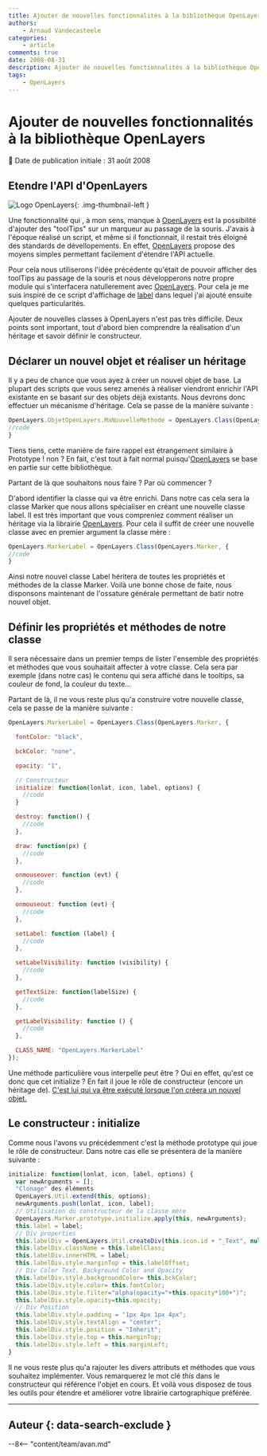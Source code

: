 ```yaml
---
title: Ajouter de nouvelles fonctionnalités à la bibliothèque OpenLayers
authors:
    - Arnaud Vandecasteele
categories:
    - article
comments: true
date: 2008-08-31
description: Ajouter de nouvelles fonctionnalités à la bibliothèque OpenLayers
tags:
    - OpenLayers
---
```


# Ajouter de nouvelles fonctionnalités à la bibliothèque OpenLayers

:calendar: Date de publication initiale : 31 août 2008

## Etendre l'API d'OpenLayers

![Logo OpenLayers](https://cdn.geotribu.fr/img/logos-icones/logiciels_librairies/openlayers.png){: .img-thumbnail-left }

Une fonctionnalité qui , à mon sens, manque à [OpenLayers](http://openlayers.org/ "Site internet <a href=") est la possibilité d'ajouter des "toolTips" sur un marqueur au passage de la souris. J'avais à l'époque réalisé un script, et même si il fonctionnait, il restait trés éloigné des standards de dévellopements. En effet, [OpenLayers](http://openlayers.org/ "Site internet OpenLayers") propose des moyens simples permettant facilement d'étendre l'API actuelle.

Pour cela nous utiliserons l'idée précédente qu'était de pouvoir afficher des toolTips au passage de la souris et nous développerons notre propre module qui s'interfacera natullerement avec [OpenLayers](http://openlayers.org/ "Site internet OpenLayers"). Pour cela je me suis inspiré de ce script d'affichage de [label](http://trac.openlayers.org/ticket/751 "Script label OpenLayers") dans lequel j'ai ajouté ensuite quelques particularités.

Ajouter de nouvelles classes à OpenLayers n'est pas très difficile. Deux points sont important, tout d'abord bien comprendre la réalisation d'un héritage et savoir définir le constructeur.

## Déclarer un nouvel objet et réaliser un héritage

Il y a peu de chance que vous ayez à créer un nouvel objet de base. La plupart des scripts que vous serez amenés à réaliser viendront enrichir l'API existante en se basant sur des objets déjà existants. Nous devrons donc effectuer un mécanisme d'héritage. Cela se passe de la manière suivante :

```javascript
OpenLayers.ObjetOpenLayers.MaNouvelleMethode = OpenLayers.Class(OpenLayers.ClasseMere, {  
//code  
}
```

Tiens tiens, cette manière de faire rappel est étrangement similaire à Prototype ! non ? En fait, c'est tout à fait normal puisqu'[OpenLayers](http://openlayers.org/ "Site internet OpenLayers") se base en partie sur cette bibliothèque.

Partant de là que souhaitons nous faire ? Par où commencer ?

D'abord identifier la classe qui va être enrichi. Dans notre cas cela sera la classe Marker que nous allons spécialiser en créant une nouvelle classe label. Il est très important que vous compreniez comment réaliser un héritage via la librairie [OpenLayers](http://openlayers.org/ "Site internet OpenLayers"). Pour cela il suffit de créer une nouvelle classe avec en premier argument la classe mère :

```javascript
OpenLayers.MarkerLabel = OpenLayers.Class(OpenLayers.Marker, {  
//code  
}
```

Ainsi notre nouvel classe Label héritera de toutes les propriétés et méthodes de la classe Marker. Voilà une bonne chose de faite, nous disponsons maintenant de l'ossature générale permettant de batir notre nouvel objet.

## Définir les propriétés et méthodes de notre classe

Il sera nécessaire dans un premier temps de lister l'ensemble des propriétés et méthodes que vous souhaitait affecter à votre classe. Cela sera par exemple (dans notre cas) le contenu qui sera affiché dans le tooltips, sa couleur de fond, la couleur du texte...

Partant de là, il ne vous reste plus qu'a construire votre nouvelle classe, cela se passe de la manière suivante :

```javascript
OpenLayers.MarkerLabel = OpenLayers.Class(OpenLayers.Marker, {

  fontColor: "black",

  bckColor: "none",

  opacity: "1",

  // Constructeur  
  initialize: function(lonlat, icon, label, options) {  
    //code  
  }

  destroy: function() {  
    //code  
  },

  draw: function(px) {  
    //code  
  },

  onmouseover: function (evt) {  
    //code  
  },

  onmouseout: function (evt) {  
    //code  
  },

  setLabel: function (label) {  
    //code  
  },

  setLabelVisibility: function (visibility) {  
    //code  
  },

  getTextSize: function(labelSize) {  
    //code  
  },

  getLabelVisibility: function () {  
    //code  
  },

  CLASS_NAME: "OpenLayers.MarkerLabel"  
});
```

Une méthode particulière vous interpelle peut être ? Oui en effet, qu'est ce donc que cet initialize ? En fait il joue le rôle de constructeur (encore un héritage de). [C'est lui qui va être exécuté lorsque l'on créera un nouvel objet.](http://www.prototypejs.org "site internet prototype")

## Le constructeur : initialize

Comme nous l'avons vu précédemment c'est la méthode prototype qui joue le rôle de constructeur. Dans notre cas elle se présentera de la manière suivante :

```javascript
initialize: function(lonlat, icon, label, options) {  
  var newArguments = [];  
  "Clonage" des éléments  
  OpenLayers.Util.extend(this, options);  
  newArguments.push(lonlat, icon, label);  
  // Utilisation du constructeur de la classe mère  
  OpenLayers.Marker.prototype.initialize.apply(this, newArguments);  
  this.label = label;  
  // Div properties  
  this.labelDiv = OpenLayers.Util.createDiv(this.icon.id + "_Text", null, null);  
  this.labelDiv.className = this.labelClass;  
  this.labelDiv.innerHTML = label;  
  this.labelDiv.style.marginTop = this.labelOffset;  
  // Div Color Text, Background Color and Opacity  
  this.labelDiv.style.backgroundColor= this.bckColor;  
  this.labelDiv.style.color= this.fontColor;  
  this.labelDiv.style.filter="alpha(opacity="+this.opacity*100+")";  
  this.labelDiv.style.opacity=this.opacity;  
  // Div Position  
  this.labelDiv.style.padding = "1px 4px 1px 4px";  
  this.labelDiv.style.textAlign = "center";  
  this.labelDiv.style.position = "Inherit";  
  this.labelDiv.style.top = this.marginTop;  
  this.labelDiv.style.left = this.marginLeft;  
}
```

Il ne vous reste plus qu'a rajouter les divers attributs et méthodes que vous souhaitez implémenter. Vous remarquerez le mot clé *this* dans le constructeur qui référence l'objet en cours. Et voilà vous disposez de tous les outils pour étendre et améliorer votre librairie cartographique préférée.

----

## Auteur {: data-search-exclude }

--8<-- "content/team/avan.md"
